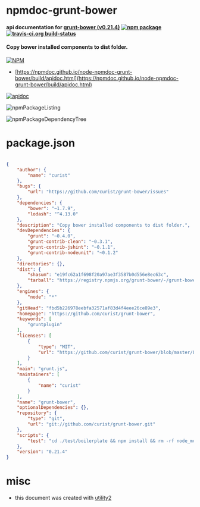 # npmdoc-grunt-bower

#### api documentation for  [grunt-bower (v0.21.4)](https://github.com/curist/grunt-bower)  [![npm package](https://img.shields.io/npm/v/npmdoc-grunt-bower.svg?style=flat-square)](https://www.npmjs.org/package/npmdoc-grunt-bower) [![travis-ci.org build-status](https://api.travis-ci.org/npmdoc/node-npmdoc-grunt-bower.svg)](https://travis-ci.org/npmdoc/node-npmdoc-grunt-bower)

#### Copy bower installed components to dist folder.

[![NPM](https://nodei.co/npm/grunt-bower.png?downloads=true&downloadRank=true&stars=true)](https://www.npmjs.com/package/grunt-bower)

- [https://npmdoc.github.io/node-npmdoc-grunt-bower/build/apidoc.html](https://npmdoc.github.io/node-npmdoc-grunt-bower/build/apidoc.html)

[![apidoc](https://npmdoc.github.io/node-npmdoc-grunt-bower/build/screenCapture.buildCi.browser.%252Ftmp%252Fbuild%252Fapidoc.html.png)](https://npmdoc.github.io/node-npmdoc-grunt-bower/build/apidoc.html)

![npmPackageListing](https://npmdoc.github.io/node-npmdoc-grunt-bower/build/screenCapture.npmPackageListing.svg)

![npmPackageDependencyTree](https://npmdoc.github.io/node-npmdoc-grunt-bower/build/screenCapture.npmPackageDependencyTree.svg)



# package.json

```json

{
    "author": {
        "name": "curist"
    },
    "bugs": {
        "url": "https://github.com/curist/grunt-bower/issues"
    },
    "dependencies": {
        "bower": "~1.7.9",
        "lodash": "^4.13.0"
    },
    "description": "Copy bower installed components to dist folder.",
    "devDependencies": {
        "grunt": "~0.4.0",
        "grunt-contrib-clean": "~0.3.1",
        "grunt-contrib-jshint": "~0.1.1",
        "grunt-contrib-nodeunit": "~0.1.2"
    },
    "directories": {},
    "dist": {
        "shasum": "e19fc62a1f698f20a97ae3f3587b0d556e8ec63c",
        "tarball": "https://registry.npmjs.org/grunt-bower/-/grunt-bower-0.21.4.tgz"
    },
    "engines": {
        "node": "*"
    },
    "gitHead": "fbd5b226978eebfa32571af83d4f4eee26ce89e3",
    "homepage": "https://github.com/curist/grunt-bower",
    "keywords": [
        "gruntplugin"
    ],
    "licenses": [
        {
            "type": "MIT",
            "url": "https://github.com/curist/grunt-bower/blob/master/LICENSE-MIT"
        }
    ],
    "main": "grunt.js",
    "maintainers": [
        {
            "name": "curist"
        }
    ],
    "name": "grunt-bower",
    "optionalDependencies": {},
    "repository": {
        "type": "git",
        "url": "git://github.com/curist/grunt-bower.git"
    },
    "scripts": {
        "test": "cd ./test/boilerplate && npm install && rm -rf node_modules/grunt-bower && ln -nfs ../../.. node_modules/grunt-bower && node run_test.js"
    },
    "version": "0.21.4"
}
```



# misc
- this document was created with [utility2](https://github.com/kaizhu256/node-utility2)
